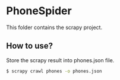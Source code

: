 # PhoneSpider
This folder contains the scrapy project.

## How to use?
Store the scrapy result into phones.json file.
```sh
$ scrapy crawl phones -o phones.json
```
